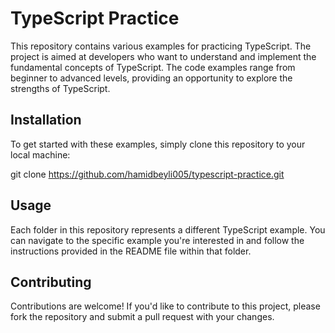 # TypeScript Practice

This repository contains various examples for practicing TypeScript. The project is aimed at developers who want to understand and implement the fundamental concepts of TypeScript. The code examples range from beginner to advanced levels, providing an opportunity to explore the strengths of TypeScript.


## Installation

To get started with these examples, simply clone this repository to your local machine:

git clone https://github.com/hamidbeyli005/typescript-practice.git


## Usage

Each folder in this repository represents a different TypeScript example. You can navigate to the specific example you're interested in and follow the instructions provided in the README file within that folder.

## Contributing

Contributions are welcome! If you'd like to contribute to this project, please fork the repository and submit a pull request with your changes.
